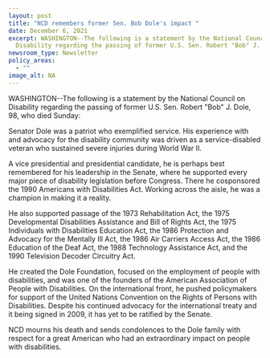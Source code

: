 ```yaml
---
layout: post
title: "NCD remembers former Sen. Bob Dole's impact "
date: December 6, 2021
excerpt: WASHINGTON--The following is a statement by the National Council on
  Disability regarding the passing of former U.S. Sen. Robert "Bob" J. Dole.
newsroom_type: Newsletter
policy_areas:
  - ""
image_alt: NA
---
```



WASHINGTON--The following is a statement by the National Council on Disability regarding the passing of former U.S. Sen. Robert "Bob" J. Dole, 98, who died Sunday:

Senator Dole was a patriot who exemplified service. His experience with and advocacy for the disability community was driven as a service-disabled veteran who sustained severe injuries during World War II.

A vice presidential and presidential candidate, he is perhaps best remembered for his leadership in the Senate, where he supported every major piece of disability legislation before Congress. There he cosponsored the 1990 Americans with Disabilities Act. Working across the aisle, he was a champion in making it a reality.

He also supported passage of the 1973 Rehabilitation Act, the 1975 Developmental Disabilities Assistance and Bill of Rights Act, the 1975 Individuals with Disabilities Education Act, the 1986 Protection and Advocacy for the Mentally Ill Act, the 1986 Air Carriers Access Act, the 1986 Education of the Deaf Act, the 1988 Technology Assistance Act, and the 1990 Television Decoder Circuitry Act.

He created the Dole Foundation, focused on the employment of people with disabilities, and was one of the founders of the American Association of People with Disabilities. On the international front, he pushed policymakers for support of the United Nations Convention on the Rights of Persons with Disabilities. Despite his continued advocacy for the international treaty and it being signed in 2009, it has yet to be ratified by the Senate.

NCD mourns his death and sends condolences to the Dole family with respect for a great American who had an extraordinary impact on people with disabilities.